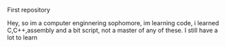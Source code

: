First repository

Hey, so im a computer enginnering sophomore, im learning code, i learned C,C++,assembly and a bit script, not a master of any of these. I still have a lot to learn